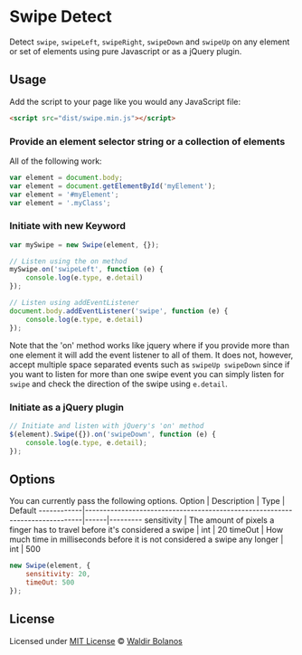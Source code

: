# Swipe Detect

Detect `swipe`, `swipeLeft`, `swipeRight`, `swipeDown` and `swipeUp` on any element or set of elements using pure Javascript or as a jQuery plugin.

## Usage

Add the script to your page like you would any JavaScript file:

```html
<script src="dist/swipe.min.js"></script>
```

### Provide an element selector string or a collection of elements

All of the following work:
```js
var element = document.body;
var element = document.getElementById('myElement');
var element = '#myElement';
var element = '.myClass';
```

### Initiate with new Keyword

```js
var mySwipe = new Swipe(element, {});

// Listen using the on method
mySwipe.on('swipeLeft', function (e) {
    console.log(e.type, e.detail)
});

// Listen using addEventListener
document.body.addEventListener('swipe', function (e) {
    console.log(e.type, e.detail)
});
```

Note that the 'on' method works like jquery where if you provide more than one element it will add the event listener to all of them. It does not, however, accept multiple space separated events such as `swipeUp swipeDown` since if you want to listen for more than one swipe event you can simply listen for `swipe` and check the direction of the swipe using `e.detail`.
### Initiate as a jQuery plugin

```js
// Initiate and listen with jQuery's 'on' method
$(element).Swipe({}).on('swipeDown', function (e) {
    console.log(e.type, e.detail);
});
```

## Options

You can currently pass the following options.
Option      | Description                                                                 | Type | Default
------------|-----------------------------------------------------------------------------|------|---------
sensitivity | The amount of pixels a finger has to travel before it's considered a swipe | int  | 20
timeOut     | How much time in milliseconds before it is not considered a swipe any longer | int  | 500

```js
new Swipe(element, {
    sensitivity: 20,
    timeOut: 500
});
```

## License

Licensed under [MIT License](LICENSE) &copy; [Waldir Bolanos](https://github.com/Waldir)